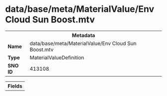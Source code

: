 <h1>data/base/meta/MaterialValue/Env Cloud Sun Boost.mtv</h1><table><tr><th colspan="100%">Metadata</th></tr><tr><td><b>Name</b></td><td>data/base/meta/MaterialValue/Env Cloud Sun Boost.mtv</td></tr><tr><td><b>Type</b></td><td>MaterialValueDefinition</td></tr><tr><td><b>SNO ID</b></td><td>413108</td></tr></table>

<table><tr><th colspan="100%">Fields</th></tr></table>

